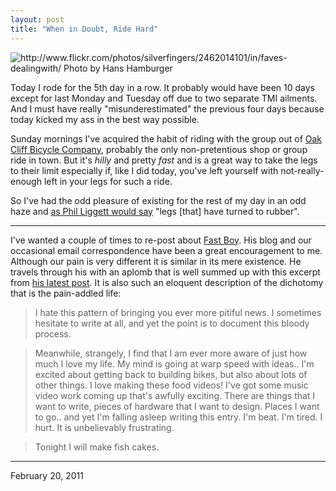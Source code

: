```yaml
---
layout: post
title: "When in Doubt, Ride Hard"
---
```


<img src="http://farm3.static.flickr.com/2384/2462014101_8fed19efb6.jpg" title="http://www.flickr.com/photos/silverfingers/2462014101/in/faves-dealingwith/ Photo by Hans Hamburger">

Today I rode for the 5th day in a row. It probably would have been 10 days except for last Monday and Tuesday off due to two separate TMI ailments. And I must have really "misunderestimated" the previous four days because today kicked my ass in the best way possible. 

Sunday mornings I've acquired the habit of riding with the group out of [Oak Cliff Bicycle Company](http://ocbicycleco.com/), probably the only non-pretentious shop or group ride in town. But it's *hilly* and pretty *fast* and is a great way to take the legs to their limit especially if, like I did today, you've left yourself with not-really-enough left in your legs for such a ride.

So I've had the odd pleasure of existing for the rest of my day in an odd haze and [as Phil Liggett would say](http://www.facebook.com/group.php?gid=5102364950) "legs \[that\] have turned to rubber". 

<hr>

I've wanted a couple of times to re-post about [Fast Boy](http://2010.danielsjourney.com/2010/10/24/fast-boy.html). His blog and our occasional email correspondence have been a great encouragement to me. Although our pain is very different it is similar in its mere existence. He travels through his with an aplomb that is well summed up with this excerpt from [his latest post](http://www.fastboycycles.com/teachingcancertocry/?p=601). It is also such an eloquent description of the dichotomy that is the pain-addled life:

> I hate this pattern of bringing you ever more pitiful news.  I sometimes hesitate to write at all, and yet the point is to document this bloody process.

> Meanwhile, strangely, I find that I am ever more aware of just how much I love my life.  My mind is going at warp speed with ideas..  I'm excited about getting back to building bikes, but also about lots of other things. I love making these food videos!  I've got some music video work coming up that's awfully exciting.  There are things that I want to write, pieces of hardware that I want to design. Places I want to go..  and yet I'm falling asleep writing this entry.  I'm beat.  I'm tired.  I hurt.  It is unbelievably frustrating.

> Tonight I will make fish cakes.

<hr>

<p class="date">February 20, 2011</p>